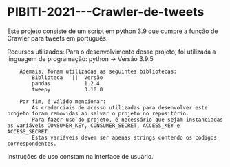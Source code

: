 # PIBITI-2021---Crawler-de-tweets
Este projeto consiste de um script em python 3.9 que cumpre a função de Crawler para tweets em português. 

Recursos utilizados:
    Para o desenvolvimento desse projeto, foi utilizada a linguagem de programação:
        python -> Versão 3.9.5

        Ademais, foram utilizadas as seguintes bibliotecas:
            Biblioteca   ||  Versão
            pandas           1.2.4
            tweepy           3.10.0
        
        Por fim, é válido mencionar:
            As credenciais de acesso utilizadas para desenvolver este projeto foram removidas ao salvar o projeto no repositório.
            Para fazer uso do projeto, é necessário que sejam instanciadas as variáveis CONSUMER_KEY, CONSUMER_SECRET, ACCESS_KEY e ACCESS_SECRET.
            Estas variáveis devem ser apenas strings contendo os códigos correspondentes.
            


Instruções de uso constam na interface de usuário.
